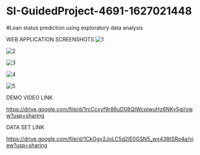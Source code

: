 # SI-GuidedProject-4691-1627021448

#Loan status prediction using exploratory data analysis

WEB APPLICATION SCREENSHOTS
![1](https://user-images.githubusercontent.com/88151701/127605089-dd3f7034-2742-4aa9-881c-487c50e2d9c1.PNG)

![2](https://user-images.githubusercontent.com/88151701/127605099-f1a721c4-f028-4e3d-bfd8-fdacc23024a0.png)

![3](https://user-images.githubusercontent.com/88151701/127605121-75f8ce41-4f5e-4b36-9e59-0d0f41955259.png)

![4](https://user-images.githubusercontent.com/88151701/127605134-8f35fb4a-855a-4fee-ba9f-159559bcd653.PNG)

![5](https://user-images.githubusercontent.com/88151701/127605345-bf8f8ae8-7c6e-424e-a399-47b10e88ee8d.png)



DEMO VIDEO LINK

https://drive.google.com/file/d/1rcCcxyf9r86uD08QtWcpiwuHz6NKy5gl/view?usp=sharing

DATA SET LINK

https://drive.google.com/file/d/1CkGgy2JoLC5d2lE0GSN5_wx438tSRo4a/view?usp=sharing
